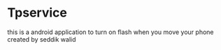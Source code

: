 # Tpservice
this is a android application to turn on flash when you move your phone
created by seddik walid 
